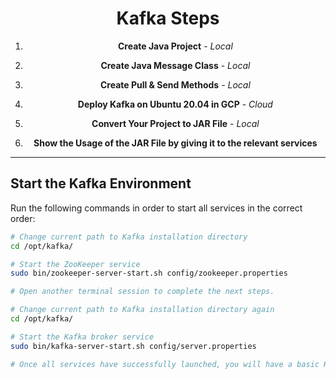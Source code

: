 <div align="center">

# Kafka Steps

1. **Create Java Project** - *Local*
   
2. **Create Java Message Class** - *Local*

3. **Create Pull & Send Methods** - *Local*

4. **Deploy Kafka on Ubuntu 20.04 in GCP** - *Cloud*

5. **Convert Your Project to JAR File** - *Local*

6. **Show the Usage of the JAR File by giving it to the relevant services**

</div>

---

## Start the Kafka Environment

Run the following commands in order to start all services in the correct order:

```bash
# Change current path to Kafka installation directory
cd /opt/kafka/

# Start the ZooKeeper service
sudo bin/zookeeper-server-start.sh config/zookeeper.properties

# Open another terminal session to complete the next steps.

# Change current path to Kafka installation directory again
cd /opt/kafka/

# Start the Kafka broker service
sudo bin/kafka-server-start.sh config/server.properties

# Once all services have successfully launched, you will have a basic Kafka environment running and ready to use.
